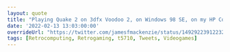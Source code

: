 ```yaml
---
layout: quote
title: "Playing Quake 2 on 3dfx Voodoo 2, on Windows 98 SE, on my HP Compaq Thin Client. A minor miracle this works as well as it does. Also v happy with my railgun skills - still got it!"
date: '2022-02-13 13:03:00:00'
overrideUrl: "https://twitter.com/jamesfmackenzie/status/1492922391223283714"
tags: [Retrocomputing, Retrogaming, t5710, Tweets, Videogames]
---
```





 